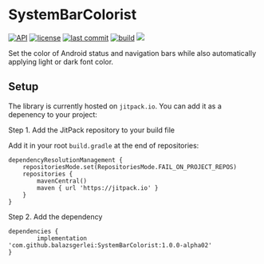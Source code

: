 # SystemBarColorist
[![API](https://img.shields.io/badge/API-19%2B-brightgreen.svg)](https://android-arsenal.com/api?level=19)
[![license](https://img.shields.io/github/license/balazsgerlei/SystemBarColorist)](https://creativecommons.org/publicdomain/zero/1.0/)
[![last commit](https://img.shields.io/github/last-commit/balazsgerlei/SystemBarColorist?color=018786)](https://github.com/balazsgerlei/SystemBarColorist/commits/main)
[![build](https://img.shields.io/github/actions/workflow/status/balazsgerlei/SystemBarColorist/build.yml?branch=main&event=push)](https://github.com/balazsgerlei/SystemBarColorist/actions/workflows/build.yml)
[![](https://jitpack.io/v/balazsgerlei/SystemBarColorist.svg)](https://jitpack.io/#balazsgerlei/SystemBarColorist)

Set the color of Android status and navigation bars while also automatically applying light or dark font color.

## Setup

The library is currently hosted on `jitpack.io`. You can add it as a depenency to your project:

Step 1. Add the JitPack repository to your build file

Add it in your root `build.gradle` at the end of repositories:

	dependencyResolutionManagement {
		repositoriesMode.set(RepositoriesMode.FAIL_ON_PROJECT_REPOS)
		repositories {
			mavenCentral()
			maven { url 'https://jitpack.io' }
		}
	}

Step 2. Add the dependency

	dependencies {
	        implementation 'com.github.balazsgerlei:SystemBarColorist:1.0.0-alpha02'
	}



